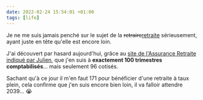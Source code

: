 ```yaml
---
date: 2022-02-24 15:54:01 +01:00
tags: [life]
---
```


Je ne me suis jamais penché sur le sujet de la <del>retraire</del><ins>retraite</ins> sérieusement, ayant juste en tête qu'elle est encore loin.

J'ai découvert par hasard aujourd'hui, grâce au [site de l'Assurance Retraite](https://www.lassuranceretraite.fr/) [indiqué par Julien](https://twitter.com/jwajsberg/status/1496855286077870087), que j'en suis à **exactement 100 trimestres comptabilisés**… mais seulement 96 cotisés.

Sachant qu'à ce jour il m'en faut 171 pour bénéficier d'une retraite à taux plein, cela confirme que j'en suis encore bien loin, il va falloir attendre 2039… 😭
